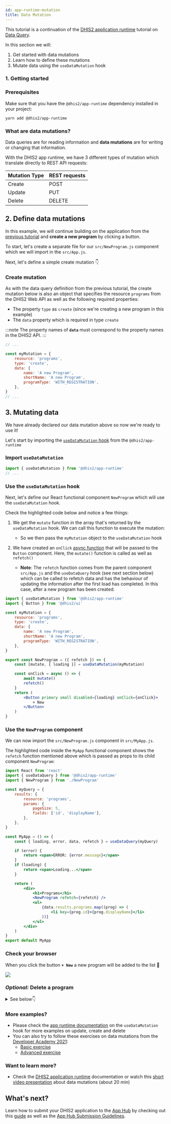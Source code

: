 ```yaml
---
id: app-runtime-mutation
title: Data Mutation
---
```


This tutorial is a continuation of the [DHIS2 application runtime](https://runtime.dhis2.nu/#/getting-started) tutorial on [Data Query](/docs/tutorials/app-runtime-query).

In this section we will:

1. Get started with data mutations
2. Learn how to define these mutations
3. Mutate data using the `useDataMutation` hook

### 1. Getting started

### Prerequisites

Make sure that you have the `@dhis2/app-runtime` dependency installed in your project:

```shell
yarn add @dhis2/app-runtime
```

### What are data mutations?

Data queries are for reading information and **data mutations** are for writing or changing that information.

With the DHIS2 app runtime, we have 3 different types of mutation which translate directly to REST API requests:

| Mutation Type | REST requests |
| ------------- | ------------- |
| Create        | POST          |
| Update        | PUT           |
| Delete        | DELETE        |

## 2. Define data mutations

In this example, we will continue building on the application from the [previous tutorial](/docs/tutorials/app-runtime-query) and **create a new program** by clicking a button.

To start, let's create a separate file for our `src/NewProgram.js` component which we will import in the `src/App.js`.

Next, let's define a simple create mutation 👇

### Create mutation

As with the data query definition from the previous tutorial, the create mutation below is also an object that specifies the resource `programs` from the DHIS2 Web API as well as the following required properties:

-   The property `type` as `create` (since we're creating a new program in this example)
-   The `data` property which is required in type `create`

:::note
The property names of **`data`** must correspond to the property names in the DHIS2 API.
:::

```jsx title="src/NewProgram.js"
// ...

const myMutation = {
    resource: 'programs',
    type: 'create',
    data: {
        name: 'A new Program',
        shortName: 'A new Program',
        programType: 'WITH_REGISTRATION',
    },
}
// ...
```

## 3. Mutating data

We have already declared our data mutation above so now we're ready to use it!

Let's start by importing the [`useDataMutation` hook](https://runtime.dhis2.nu/#/hooks/useDataMutation) from the `@dhis2/app-runtime`

### Import `useDataMutation`

```jsx title="src/NewProgram.js"
import { useDataMutation } from '@dhis2/app-runtime'
// ...
```

### Use the `useDataMutation` hook

Next, let's define our React functional component `NewProgram` which will use the `useDataMutation` hook.

Check the highlighted code below and notice a few things:

1. We get the `mutate` function in the array that's returned by the `useDataMutation` hook. We can call this function to execute the mutation:
    - So we then pass the `myMutation` object to the `useDataMutation` hook
2. We have created an `onClick` [async function](https://developer.mozilla.org/en-US/docs/Web/JavaScript/Reference/Statements/async_function) that will be passed to the `Button` component. Here, the `mutate()` function is called as well as `refetch()`

    - **Note**: The `refetch` function comes from the parent component `src/App.js` and the `useDataQuery` hook (see next section below) which can be called to refetch data and has the behaviour of updating the information after the first load has completed. In this case, after a new program has been created.

```jsx {15-19} title="src/NewProgram.js"
import { useDataMutation } from '@dhis2/app-runtime'
import { Button } from '@dhis2/ui'

const myMutation = {
    resource: 'programs',
    type: 'create',
    data: {
        name: 'A new Program',
        shortName: 'A new Program',
        programType: 'WITH_REGISTRATION',
    },
}

export const NewProgram = ({ refetch }) => {
    const [mutate, { loading }] = useDataMutation(myMutation)

    const onClick = async () => {
        await mutate()
        refetch()
    }
    return (
        <Button primary small disabled={loading} onClick={onClick}>
            + New
        </Button>
    )
}
```

### Use the `NewProgram` component

We can now import the `src/NewProgram.js` component in `src/MyApp.js`.

The highlighted code inside the `MyApp` functional component shows the `refetch` function mentioned above which is passed as props to its child component `NewProgram`:

```jsx {3,16,24} title="src/App.js"
import React from 'react'
import { useDataQuery } from '@dhis2/app-runtime'
import { NewProgram } from './NewProgram'

const myQuery = {
    results: {
        resource: 'programs',
        params: {
            pageSize: 5,
            fields: ['id', 'displayName'],
        },
    },
}

const MyApp = () => {
    const { loading, error, data, refetch } = useDataQuery(myQuery)

    if (error) {
        return <span>ERROR: {error.message}</span>
    }
    if (loading) {
        return <span>Loading...</span>
    }

    return (
        <div>
            <h1>Programs</h1>
            <NewProgram refetch={refetch} />
            <ul>
                {data.results.programs.map((prog) => (
                    <li key={prog.id}>{prog.displayName}</li>
                ))}
            </ul>
        </div>
    )
}
export default MyApp
```

### Check your browser

When you click the button **`+ New`** a new program will be added to the list 👏

![](./assets/app-runtime-mutation-create.png)

### _Optional:_ Delete a program

<details>

<summary>See below👇</summary>
&nbsp;
<p>If you want to delete a program, you can create the following component:</p>

```jsx title="src/DeleteProgram.js"
import { useDataMutation } from '@dhis2/app-runtime'
import { Button } from '@dhis2/ui'

const deleteMutation = {
    resource: 'programs',
    type: 'delete',
    id: ({ id }) => id,
}

export const DeleteProgram = ({ id, refetch }) => {
    const [mutate, { loading }] = useDataMutation(deleteMutation)

    const onClick = () => {
        mutate({ id }).then(refetch)
    }

    return (
        <>
            <Button small destructive disabled={loading} onClick={onClick}>
                Delete
            </Button>
        </>
    )
}
```

Then add it to your application:

```jsx {2,9} title="src/App.js"
// ...
import { DeleteProgram } from './DeleteProgram'

// ...
;<ul>
    {data.results.programs.map((prog) => (
        <li key={prog.id}>
            {prog.displayName}
            <DeleteProgram id={prog.id} refetch={refetch}>
                Delete
            </DeleteProgram>
        </li>
    ))}
</ul>
// ...
```

![](./assets/app-runtime-mutation-delete.png)

</details>

### More examples?

-   Please check the [app runtime documentation](https://runtime.dhis2.nu/#/hooks/useDataMutation?id=example) on the `useDataMutation` hook for more examples on update, create and delete
-   You can also try to follow these exercises on data mutations from the [Developer Academy 2021](/events/academy-workshops-2021):
    -   [Basic exercise](https://github.com/dhis2/academy-web-app-dev-2021/tree/main/workshop-1/04-app-runtime/mutations)
    -   [Advanced exercise](https://github.com/dhis2/academy-web-app-dev-2021/tree/main/workshop-2/01-advanced-app-runtime/exercises)

### Want to learn more?

-   Check the [DHIS2 application runtime](https://runtime.dhis2.nu/#/) documentation or watch this [short video presentation](https://youtu.be/dnagTunwHls?list=PLo6Seh-066Rze0f3zo-mIRRueKdhw4Vnm) about data mutations (about 20 min)

## What's next?

Learn how to submit your DHIS2 application to the [App Hub](https://apps.dhis2.org/) by checking out this
[guide](/docs/guides/submit-apphub) as well as the [App Hub Submission Guidelines](/docs/guides/apphub-guidelines).
